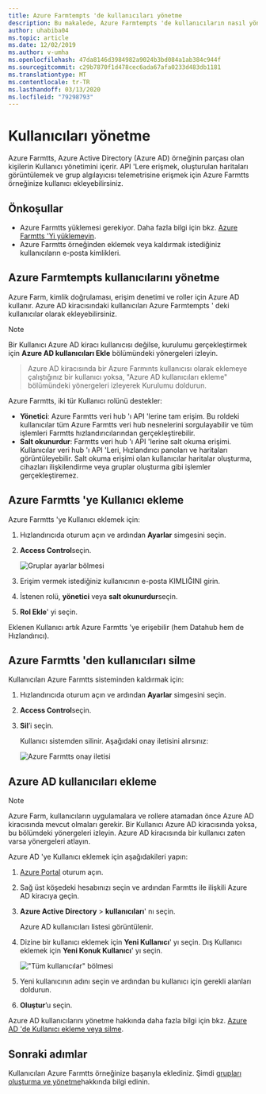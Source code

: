 ```yaml
---
title: Azure Farmtempts 'de kullanıcıları yönetme
description: Bu makalede, Azure Farmtempts 'de kullanıcıların nasıl yönetileceği açıklanır.
author: uhabiba04
ms.topic: article
ms.date: 12/02/2019
ms.author: v-umha
ms.openlocfilehash: 47da8146d3984982a9024b3bd084a1ab384c944f
ms.sourcegitcommit: c29b7870f1d478cec6ada67afa0233d483db1181
ms.translationtype: MT
ms.contentlocale: tr-TR
ms.lasthandoff: 03/13/2020
ms.locfileid: "79298793"
---
```

# <a name="manage-users"></a>Kullanıcıları yönetme

Azure Farmtts, Azure Active Directory (Azure AD) örneğinin parçası olan kişilerin Kullanıcı yönetimini içerir. API 'Lere erişmek, oluşturulan haritaları görüntülemek ve grup algılayıcısı telemetrisine erişmek için Azure Farmtts örneğinize kullanıcı ekleyebilirsiniz.

## <a name="prerequisites"></a>Önkoşullar

- Azure Farmtts yüklemesi gerekiyor. Daha fazla bilgi için bkz. [Azure Farmtts 'Yi yüklemeyin](install-azure-farmbeats.md).
- Azure Farmtts örneğinden eklemek veya kaldırmak istediğiniz kullanıcıların e-posta kimlikleri.

## <a name="manage-azure-farmbeats-users"></a>Azure Farmtempts kullanıcılarını yönetme

Azure Farm, kimlik doğrulaması, erişim denetimi ve roller için Azure AD kullanır. Azure AD kiracısındaki kullanıcıları Azure Farmtempts ' deki kullanıcılar olarak ekleyebilirsiniz.

> [!NOTE]
> Bir Kullanıcı Azure AD kiracı kullanıcısı değilse, kurulumu gerçekleştirmek için **Azure AD kullanıcıları Ekle** bölümündeki yönergeleri izleyin.

> Azure AD kiracısında bir Azure Farmınts kullanıcısı olarak eklemeye çalıştığınız bir kullanıcı yoksa, "Azure AD kullanıcıları ekleme" bölümündeki yönergeleri izleyerek Kurulumu doldurun.

Azure Farmtts, iki tür Kullanıcı rolünü destekler:

 - **Yönetici**: Azure Farmtts veri hub 'ı API 'lerine tam erişim. Bu roldeki kullanıcılar tüm Azure Farmtts veri hub nesnelerini sorgulayabilir ve tüm işlemleri Farmtts hızlandırıcılarından gerçekleştirebilir.
 - **Salt okunurdur**: Farmtts veri hub 'ı API 'lerine salt okuma erişimi. Kullanıcılar veri hub 'ı API 'Leri, Hızlandırıcı panoları ve haritaları görüntüleyebilir. Salt okuma erişimi olan kullanıcılar haritalar oluşturma, cihazları ilişkilendirme veya gruplar oluşturma gibi işlemler gerçekleştiremez.

## <a name="add-users-to-azure-farmbeats"></a>Azure Farmtts 'ye Kullanıcı ekleme

Azure Farmtts 'ye Kullanıcı eklemek için:

1. Hızlandırıcıda oturum açın ve ardından **Ayarlar** simgesini seçin.
2. **Access Control**seçin.

    ![Gruplar ayarlar bölmesi](./media/create-farms-in-azure-farmbeats/settings-users-1.png)

3. Erişim vermek istediğiniz kullanıcının e-posta KIMLIĞINI girin.
4. İstenen rolü, **yönetici** veya **salt okunurdur**seçin.
5. **Rol Ekle**' yi seçin.

Eklenen Kullanıcı artık Azure Farmtts 'ye erişebilir (hem Datahub hem de Hızlandırıcı).

## <a name="delete-users-from-azure-farmbeats"></a>Azure Farmtts 'den kullanıcıları silme

Kullanıcıları Azure Farmtts sisteminden kaldırmak için:

1. Hızlandırıcıda oturum açın ve ardından **Ayarlar** simgesini seçin.
2. **Access Control**seçin.
3. **Sil**’i seçin.

   Kullanıcı sistemden silinir. Aşağıdaki onay iletisini alırsınız:

   ![Azure Farmtts onay iletisi](./media/create-farms-in-azure-farmbeats/manage-users-2.png)

## <a name="add-azure-ad-users"></a>Azure AD kullanıcıları ekleme

> [!NOTE]
> Azure Farm, kullanıcıların uygulamalara ve rollere atamadan önce Azure AD kiracısında mevcut olmaları gerekir. Bir Kullanıcı Azure AD kiracısında yoksa, bu bölümdeki yönergeleri izleyin. Azure AD kiracısında bir kullanıcı zaten varsa yönergeleri atlayın.

Azure AD 'ye Kullanıcı eklemek için aşağıdakileri yapın:

1. [Azure Portal](https://portal.azure.com/) oturum açın.
2. Sağ üst köşedeki hesabınızı seçin ve ardından Farmtts ile ilişkili Azure AD kiracıya geçin.
3. **Azure Active Directory** > **kullanıcıları**' nı seçin.

    Azure AD kullanıcıları listesi görüntülenir.

4. Dizine bir kullanıcı eklemek için **Yeni Kullanıcı**' yı seçin. Dış Kullanıcı eklemek için **Yeni Konuk Kullanıcı**' yı seçin.

    !["Tüm kullanıcılar" bölmesi](./media/create-farms-in-azure-farmbeats/manage-users-3.png)

5. Yeni kullanıcının adını seçin ve ardından bu kullanıcı için gerekli alanları doldurun.
6. **Oluştur**’u seçin.

Azure AD kullanıcılarını yönetme hakkında daha fazla bilgi için bkz. [Azure AD 'de Kullanıcı ekleme veya silme](https://docs.microsoft.com/azure/active-directory/fundamentals/add-users-azure-active-directory/).

## <a name="next-steps"></a>Sonraki adımlar

Kullanıcıları Azure Farmtts örneğinize başarıyla eklediniz. Şimdi [grupları oluşturma ve yönetme](manage-farms-in-azure-farmbeats.md#create-farms)hakkında bilgi edinin.
